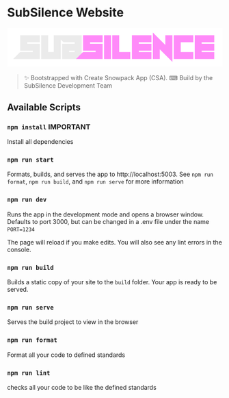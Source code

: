 # SubSilence Website

![SubSilence Banner Image](./src/assets/banner-pink.png)

> ✨ Bootstrapped with Create Snowpack App (CSA).
> ⌨ Build by the SubSilence Development Team

## Available Scripts

### `npm install` **IMPORTANT**

Install all dependencies

### `npm run start`

Formats, builds, and serves the app to http://localhost:5003.
See `npm run format`, `npm run build`, and `npm run serve` for more information

### `npm run dev`

Runs the app in the development mode and opens a browser window. Defaults to port 3000, but can be changed in a .env file under the name `PORT=1234`

The page will reload if you make edits.
You will also see any lint errors in the console.

### `npm run build`

Builds a static copy of your site to the `build` folder.
Your app is ready to be served.

### `npm run serve`

Serves the build project to view in the browser

### `npm run format`

Format all your code to defined standards

### `npm run lint`

checks all your code to be like the defined standards
